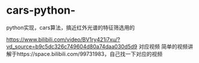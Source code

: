# cars-python-
python实现，cars算法，搞近红外光谱的特征筛选用的

https://www.bilibili.com/video/BV1ry421i7xu/?vd_source=b9c5dc326c749604d80a74daa030d5d9 对应视频
简单的视频讲解于https://space.bilibili.com/99731983，自己找一下对应的视频

